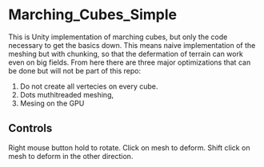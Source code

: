 # Marching_Cubes_Simple

This is Unity implementation of marching cubes, but only the code necessary to get the basics down. This means naive implementation of the meshing but with chunking, so that the defermation of terrain can work even on big fields. 
From here there are three major optimizations that can be done but will not be part of this repo:
1) Do not create all vertecies on every cube. 
2) Dots muthitreaded meshing,
3) Mesing on the GPU

## Controls
Right mouse button hold to rotate.
Click on mesh to deform. 
Shift click on mesh to deform in the other direction.

